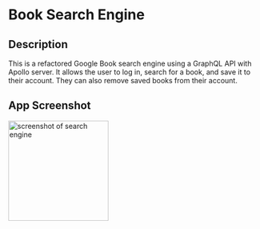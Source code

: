 # Book Search Engine 

## Description

This is a refactored Google Book search engine using a GraphQL API with Apollo server. It allows the user to log in, search for a book, and save it to their account. They can also remove saved books from their account. 

## App Screenshot
<img src="book-engine-screenshot.jpg" alt="screenshot of search engine" height="200" />